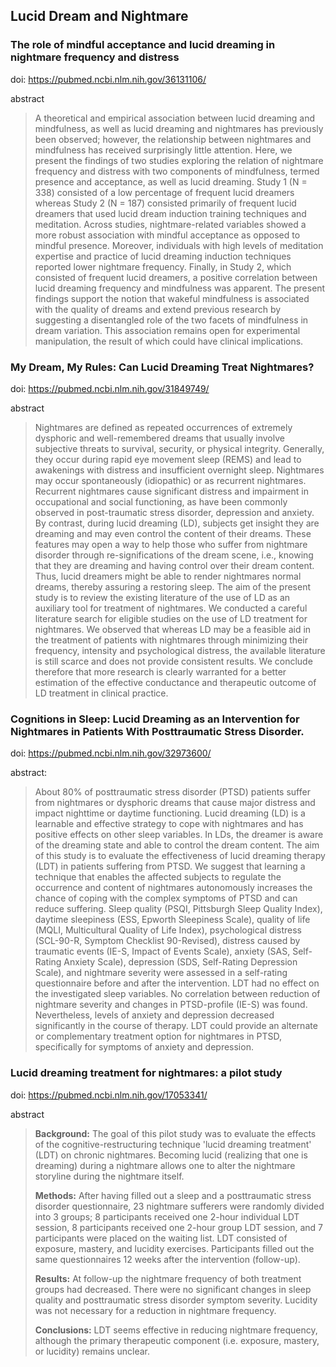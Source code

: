 ## Lucid Dream and Nightmare

### The role of mindful acceptance and lucid dreaming in nightmare frequency and distress

doi: https://pubmed.ncbi.nlm.nih.gov/36131106/

abstract

> A theoretical and empirical association between lucid dreaming and mindfulness, as well as lucid dreaming and nightmares has previously been observed; however, the relationship between nightmares and mindfulness has received surprisingly little attention. Here, we present the findings of two studies exploring the relation of nightmare frequency and distress with two components of mindfulness, termed presence and acceptance, as well as lucid dreaming. Study 1 (N = 338) consisted of a low percentage of frequent lucid dreamers whereas Study 2 (N = 187) consisted primarily of frequent lucid dreamers that used lucid dream induction training techniques and meditation. Across studies, nightmare-related variables showed a more robust association with mindful acceptance as opposed to mindful presence. Moreover, individuals with high levels of meditation expertise and practice of lucid dreaming induction techniques reported lower nightmare frequency. Finally, in Study 2, which consisted of frequent lucid dreamers, a positive correlation between lucid dreaming frequency and mindfulness was apparent. The present findings support the notion that wakeful mindfulness is associated with the quality of dreams and extend previous research by suggesting a disentangled role of the two facets of mindfulness in dream variation. This association remains open for experimental manipulation, the result of which could have clinical implications.

### My Dream, My Rules: Can Lucid Dreaming Treat Nightmares?

doi: https://pubmed.ncbi.nlm.nih.gov/31849749/

abstract

>Nightmares are defined as repeated occurrences of extremely dysphoric and well-remembered dreams that usually involve subjective threats to survival, security, or physical integrity. Generally, they occur during rapid eye movement sleep (REMS) and lead to awakenings with distress and insufficient overnight sleep. Nightmares may occur spontaneously (idiopathic) or as recurrent nightmares. Recurrent nightmares cause significant distress and impairment in occupational and social functioning, as have been commonly observed in post-traumatic stress disorder, depression and anxiety. By contrast, during lucid dreaming (LD), subjects get insight they are dreaming and may even control the content of their dreams. These features may open a way to help those who suffer from nightmare disorder through re-significations of the dream scene, i.e., knowing that they are dreaming and having control over their dream content. Thus, lucid dreamers might be able to render nightmares normal dreams, thereby assuring a restoring sleep. The aim of the present study is to review the existing literature of the use of LD as an auxiliary tool for treatment of nightmares. We conducted a careful literature search for eligible studies on the use of LD treatment for nightmares. We observed that whereas LD may be a feasible aid in the treatment of patients with nightmares through minimizing their frequency, intensity and psychological distress, the available literature is still scarce and does not provide consistent results. We conclude therefore that more research is clearly warranted for a better estimation of the effective conductance and therapeutic outcome of LD treatment in clinical practice.

### Cognitions in Sleep: Lucid Dreaming as an Intervention for Nightmares in Patients With Posttraumatic Stress Disorder.

doi: https://pubmed.ncbi.nlm.nih.gov/32973600/

abstract:

> About 80% of posttraumatic stress disorder (PTSD) patients suffer from nightmares or dysphoric dreams that cause major distress and impact nighttime or daytime functioning. Lucid dreaming (LD) is a learnable and effective strategy to cope with nightmares and has positive effects on other sleep variables. In LDs, the dreamer is aware of the dreaming state and able to control the dream content. The aim of this study is to evaluate the effectiveness of lucid dreaming therapy (LDT) in patients suffering from PTSD. We suggest that learning a technique that enables the affected subjects to regulate the occurrence and content of nightmares autonomously increases the chance of coping with the complex symptoms of PTSD and can reduce suffering. Sleep quality (PSQI, Pittsburgh Sleep Quality Index), daytime sleepiness (ESS, Epworth Sleepiness Scale), quality of life (MQLI, Multicultural Quality of Life Index), psychological distress (SCL-90-R, Symptom Checklist 90-Revised), distress caused by traumatic events (IE-S, Impact of Events Scale), anxiety (SAS, Self-Rating Anxiety Scale), depression (SDS, Self-Rating Depression Scale), and nightmare severity were assessed in a self-rating questionnaire before and after the intervention. LDT had no effect on the investigated sleep variables. No correlation between reduction of nightmare severity and changes in PTSD-profile (IE-S) was found. Nevertheless, levels of anxiety and depression decreased significantly in the course of therapy. LDT could provide an alternate or complementary treatment option for nightmares in PTSD, specifically for symptoms of anxiety and depression.

### Lucid dreaming treatment for nightmares: a pilot study

doi: https://pubmed.ncbi.nlm.nih.gov/17053341/

abstract

>**Background:** The goal of this pilot study was to evaluate the effects of the cognitive-restructuring technique 'lucid dreaming treatment' (LDT) on chronic nightmares. Becoming lucid (realizing that one is dreaming) during a nightmare allows one to alter the nightmare storyline during the nightmare itself.
>
>**Methods:** After having filled out a sleep and a posttraumatic stress disorder questionnaire, 23 nightmare sufferers were randomly divided into 3 groups; 8 participants received one 2-hour individual LDT session, 8 participants received one 2-hour group LDT session, and 7 participants were placed on the waiting list. LDT consisted of exposure, mastery, and lucidity exercises. Participants filled out the same questionnaires 12 weeks after the intervention (follow-up).
>
>**Results:** At follow-up the nightmare frequency of both treatment groups had decreased. There were no significant changes in sleep quality and posttraumatic stress disorder symptom severity. Lucidity was not necessary for a reduction in nightmare frequency.
>
>**Conclusions:** LDT seems effective in reducing nightmare frequency, although the primary therapeutic component (i.e. exposure, mastery, or lucidity) remains unclear.

